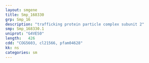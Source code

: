 ```yaml
---
layout: smgene
title: Smp_168330
grp: Smp_16
description: "trafficking protein particle complex subunit 2"
smp: Smp_168330.1
uniprot: "G4VES0"
length:   426
cdd: "COG5603, cl21566, pfam04628"
kk: ns
categories: sm
---
```

